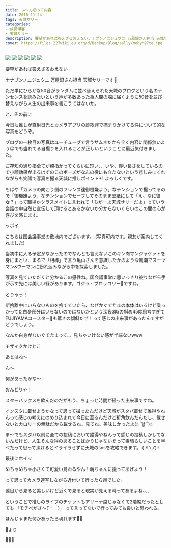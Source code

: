 ```yaml
---
title: ふ〜ん😯って内容
date: 2018-11-24
tags: 天城サリー
categories: 
- 成员博客
- 天城サリー
description: 要望があれば答えざるおえないナナブンノニジュウニ 万屋銀さん担当 天城サリーです🌸ただ単にひらがな50音がランダムに並べ替えられた天城のブログという名のナンセンスを読みたいという声が多数あった為人間の...
cover: https://files.227wiki.eu.org/d/Backup/Blog/sally/mobyM27te.jpg 
---
```

![](https://files.227wiki.eu.org/d/Backup/Blog/sally/mobyM27te.jpg)
![](https://files.227wiki.eu.org/d/Backup/Blog/sally/mobKk3Uhm.jpg)
![](https://files.227wiki.eu.org/d/Backup/Blog/sally/mobsPHGTw.jpg)
![](https://files.227wiki.eu.org/d/Backup/Blog/sally/mobsFkeaL.jpg)
![](https://files.227wiki.eu.org/d/Backup/Blog/sally/mobuH8M93.jpg)
![](https://files.227wiki.eu.org/d/Backup/Blog/sally/mobCpS4Rr.jpg)

要望があれば答えざるおえない




ナナブンノニジュウニ 万屋銀さん担当 天城サリーです🌸




ただ単にひらがな50音がランダムに並べ替えられた天城のブログという名のナンセンスを読みたいという声が多数あった為人間の脳に届くように50音を並び替えながら人生の出来事を書こうではないか。




と、その前に






今日も推しが直射日光とカメラアプリの詐欺罪で捕まりかけてる件について的な写真をどうぞ。




ブログの一枚目の写真はユーチューブで言うサムネだから全く内容に関係無いよう😉でも盛れてる自撮りを入れることが正しいということに最近気付きました。




ご存知の通り指全てが親指かってくらいに短い、、いや、儚い長さをしているので小顔効果が出るはずのこのポーズがなんの役にも立たないという悲しみにくれながらも笑顔で写真を撮る天城に推しポイント+1 よろしくです。




もはや「カメラの向こう側のフレンズ達御機嫌よう」なテンションで撮ってるので「御機嫌よう」なテンションでセーブしてそのまま壁紙にして「え、なに彼女？」って職場かクラスメイトに言われて「ちがーよ天城サリーだよ」っていう会話の中自然と宣伝して頂けるとあるかないか分からないくらいのこの闇の心が喜びを感じます。




ッポイ






こちらは国会議事堂の敷地内でございます。
(写真可内です。親友が案内してくれました)




当初中に入る予定がなかったのでなんとも言えないこのキン肉マンジャケットを身にまとい、まるで「相棒」で言う亀山さんを意識したかのような風潮でスーツマン&ウーマンに紛れ込みながら中を探索しました。




写真を見ていただくと分かるこの感性ね。国会議事堂に思いっきり被りながら手が示す先には美しい緑があります。ゴジラ・ブロッコリー🥦ですね。




とりゃっ！



断捨離中にいらないものを捨てていたら、なぜかぐでたまの本体はいるけど乗っかってた白身部分はいらないのではないかという深夜3時の斜め45度思考すぎてFUJIYAMAコースター🎢も驚きの傾斜だぜ！って感じの出来事があったんですがどうでしょう。




なんか白身がないぐでたまって、、見ちゃいけない感が半端ないwww 




モザイクかけとこ




あとはね〜




ん〜




何があったかな〜




おんどりゃ！


スターバックスを飲んだのだがもう、ちょっと時間が経った出来事ですね。




インスタに載せようかなって思って撮ったんだけど天城がスタバ載せて誰得やねんって感じの考えにのめり込まれて今日に至るんだけど折角飲んだんだし、載せないとカロリーの無駄だから載せるね。見てね。美味しかったよ(☝︎ ՞ਊ ՞)☝︎




ま〜でもスタバ以前に全ての投稿において誰得やねんって感じの投稿しかしてないんだけど、人生そんな得のあることばかりじゃないぞって素晴らしいことを学べたって思って頂けるとイライラせずに天城のsnsを攻略できます。
( ✌︎'ω')✌︎




最後にホイッ



めちゃめちゃ小さくて可愛い鳥おるやん！萌ちゃんに撮ってあげよう！




って思ってカメラ連写しながら近付いて行ったら蛾でした。




遠目から見ると美しいけど近くで見ると現実が見える時ってあるよね、、、




ということで推しのライブのチケットもアリーナ席じゃなくて2階席だったとしても
「モチベがさ〜(*´ー｀*)」
って言ってないで行ってみても良いと思われる。




ほんじゃまた何かあったら現れます🙌🏻




🐨より




🔪🔪🔪








